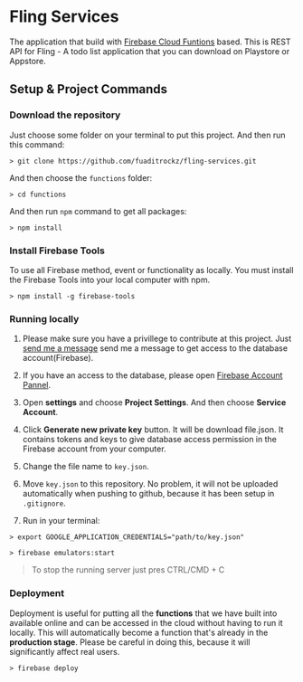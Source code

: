 # Fling Services

The application that build with [Firebase Cloud Funtions](https://firebase.google.com/products/functions/ "Firebase Cloud Functions") based. This is REST API for Fling - A todo list application that you can download on Playstore or Appstore.

## Setup & Project Commands

### Download the repository

Just choose some folder on your terminal to put this project. And then run this command:
```
> git clone https://github.com/fuaditrockz/fling-services.git
```

And then choose the `functions` folder:
```
> cd functions
```

And then run `npm` command to get all packages:
```
> npm install
```

### Install Firebase Tools

To use all Firebase method, event or functionality as locally. You must install the Firebase Tools into your local computer with npm.
```
> npm install -g firebase-tools
```

### Running locally

1. Please make sure you have a privillege to contribute at this project. Just [send me a message](muhammadfuaditrockz@gmail.com "Fuadit's Email") send me a message to get access to the database account(Firebase).

2. If you have an access to the database, please open [Firebase Account Pannel](https://console.firebase.google.com/project/db-test-adit/overview "Fling Firebase").

3. Open **settings** and choose **Project Settings**. And then choose **Service Account**.

4. Click **Generate new private key** button. It will be download file.json. It contains tokens and keys to give database access permission in the Firebase account from your computer.

5. Change the file name to `key.json`.

6. Move `key.json` to this repository. No problem, it will not be uploaded automatically when pushing to github, because it has been setup in `.gitignore`.

7. Run in your terminal:
```
> export GOOGLE_APPLICATION_CREDENTIALS="path/to/key.json"

> firebase emulators:start
```

> To stop the running server just pres CTRL/CMD + C

### Deployment

Deployment is useful for putting all the **functions** that we have built into available online and can be accessed in the cloud without having to run it locally. This will automatically become a function that's already in the **production stage**. Please be careful in doing this, because it will significantly affect real users.
```
> firebase deploy
```
